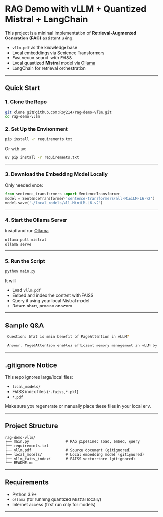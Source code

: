 # RAG Demo with vLLM + Quantized Mistral + LangChain

This project is a minimal implementation of **Retrieval-Augmented Generation (RAG)** assistant using:

* `vllm.pdf` as the knowledge base
*  Local embeddings via Sentence Transformers
*  Fast vector search with FAISS
*  Local quantized **Mistral** model via [Ollama](https://ollama.com/)
*  LangChain for retrieval orchestration

---

## Quick Start

### 1. Clone the Repo

```bash
git clone git@github.com:Roy214/rag-demo-vllm.git
cd rag-demo-vllm
```

### 2. Set Up the Environment

```bash
pip install -r requirements.txt
```

Or with `uv`:

```bash
uv pip install -r requirements.txt
```

---

### 3. Download the Embedding Model Locally

Only needed once:

```python
from sentence_transformers import SentenceTransformer
model = SentenceTransformer('sentence-transformers/all-MiniLM-L6-v2')
model.save('./local_models/all-MiniLM-L6-v2')
```

---

### 4. Start the Ollama Server

Install and run [Ollama](https://ollama.com):

```bash
ollama pull mistral
ollama serve
```

---

### 5. Run the Script

```bash
python main.py
```

 It will:

* Load `vllm.pdf`
* Embed and index the content with FAISS
* Query it using your local Mistral model
* Return short, precise answers

---

##  Sample Q\&A

```bash
 Question: What is main benefit of PageAttention in vLLM?

 Answer: PagedAttention enables efficient memory management in vLLM by virtualizing the KV cache.
```

---

##  .gitignore Notice

This repo ignores large/local files:

* `local_models/`
* FAISS index files (`*.faiss`, `*.pkl`)
* `*.pdf`

Make sure you regenerate or manually place these files in your local env.

---

## Project Structure

```
rag-demo-vllm/
├── main.py                 # RAG pipeline: load, embed, query
├── requirements.txt
├── vllm.pdf                # Source document (gitignored)
├── local_models/           # Local embedding model (gitignored)
├── vllm_faiss_index/       # FAISS vectorstore (gitignored)
└── README.md
```

---

##  Requirements

* Python 3.9+
* `ollama` (for running quantized Mistral locally)
* Internet access (first run only for models)

---



